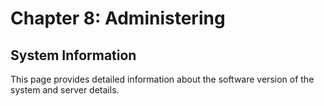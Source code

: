 # Chapter 8: Administering
## System Information

This page provides detailed information about the software version of the system and server details.
